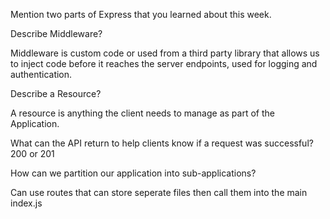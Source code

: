 Mention two parts of Express that you learned about this week.

 Describe Middleware?

 Middleware is custom code or used from a third party library that allows us to inject code before it reaches the server endpoints, used for logging and authentication.

 Describe a Resource?

 A resource is anything the client needs to manage as part of the Application.

 What can the API return to help clients know if a request was successful?
200 or 201


 How can we partition our application into sub-applications?

Can use routes that can store seperate files then call them into the main index.js